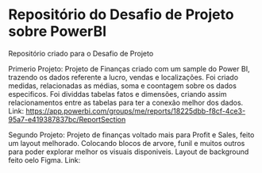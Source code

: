 # Repositório do Desafio de Projeto sobre PowerBI
Repositório criado para o Desafio de Projeto

Primerio Projeto: 
Projeto de Finanças criado com um sample do Power BI, trazendo os dados referente a lucro, vendas e localizações.
Foi criado medidas, relacionadas as médias, soma e coontagem sobre os dados especificos.
Foi dividdas tabelas fatos e dimensões, criando assim relacionamentos entre as tabelas para ter a conexão melhor dos dados.
Link: https://app.powerbi.com/groups/me/reports/18225dbb-f8cf-4ce3-95a7-e419387837bc/ReportSection


Segundo Projeto:
Projeto de finanças voltado mais para Profit e Sales, feito um layout melhorado.
Colocando blocos de arvore, funil e muitos outros para poder explorar melhor os visuais disponiveis.
Layout de background feito oelo Figma.
Link: 
